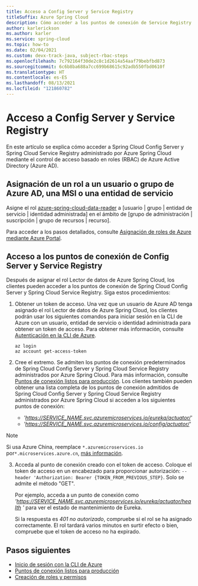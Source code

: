 ```yaml
---
title: Acceso a Config Server y Service Registry
titleSuffix: Azure Spring Cloud
description: Cómo acceder a los puntos de conexión de Service Registry y Config Server con el control de acceso basado en roles de Azure Active Directory.
author: karlerickson
ms.author: karler
ms.service: spring-cloud
ms.topic: how-to
ms.date: 02/04/2021
ms.custom: devx-track-java, subject-rbac-steps
ms.openlocfilehash: 7c792164f30de2c8c1d2614a54aaf79bebfbd873
ms.sourcegitcommit: 6c6b8ba688a7cc699b68615c92adb550fbd0610f
ms.translationtype: HT
ms.contentlocale: es-ES
ms.lasthandoff: 08/13/2021
ms.locfileid: "121860782"
---
```

# <a name="access-config-server-and-service-registry"></a>Acceso a Config Server y Service Registry

En este artículo se explica cómo acceder a Spring Cloud Config Server y Spring Cloud Service Registry administrado por Azure Spring Cloud mediante el control de acceso basado en roles (RBAC) de Azure Active Directory (Azure AD).

## <a name="assign-role-to-azure-ad-usergroup-msi-or-service-principal"></a>Asignación de un rol a un usuario o grupo de Azure AD, una MSI o una entidad de servicio

Asigne el rol [azure-spring-cloud-data-reader](../role-based-access-control/built-in-roles.md#azure-spring-cloud-data-reader) a [usuario | grupo | entidad de servicio | identidad administrada] en el ámbito de [grupo de administración | suscripción | grupo de recursos | recurso].

Para acceder a los pasos detallados, consulte [Asignación de roles de Azure mediante Azure Portal](../role-based-access-control/role-assignments-portal.md).

## <a name="access-config-server-and-service-registry-endpoints"></a>Acceso a los puntos de conexión de Config Server y Service Registry

Después de asignar el rol Lector de datos de Azure Spring Cloud, los clientes pueden acceder a los puntos de conexión de Spring Cloud Config Server y Spring Cloud Service Registry. Siga estos procedimientos:

1. Obtener un token de acceso. Una vez que un usuario de Azure AD tenga asignado el rol Lector de datos de Azure Spring Cloud, los clientes podrán usar los siguientes comandos para iniciar sesión en la CLI de Azure con un usuario, entidad de servicio o identidad administrada para obtener un token de acceso. Para obtener más información, consulte [Autenticación en la CLI de Azure](/cli/azure/authenticate-azure-cli).

    ```azurecli
    az login
    az account get-access-token
    ```

2. Cree el extremo. Se admiten los puntos de conexión predeterminados de Spring Cloud Config Server y Spring Cloud Service Registry administrados por Azure Spring Cloud. Para más información, consulte [Puntos de conexión listos para producción](https://docs.spring.io/spring-boot/docs/current/reference/htmlsingle/#production-ready-endpoints). Los clientes también pueden obtener una lista completa de los puntos de conexión admitidos de Spring Cloud Config Server y Spring Cloud Service Registry administrados por Azure Spring Cloud si acceden a los siguientes puntos de conexión:

    * *'https://SERVICE_NAME.svc.azuremicroservices.io/eureka/actuator/'*
    * *'https://SERVICE_NAME.svc.azuremicroservices.io/config/actuator/'*

>[!NOTE]
> Si usa Azure China, reemplace `*.azuremicroservices.io` por`*.microservices.azure.cn`, [más información](/azure/china/resources-developer-guide#check-endpoints-in-azure).

3. Acceda al punto de conexión creado con el token de acceso. Coloque el token de acceso en un encabezado para proporcionar autorización: `--header 'Authorization: Bearer {TOKEN_FROM_PREVIOUS_STEP}`.  Solo se admite el método "GET".

    Por ejemplo, acceda a un punto de conexión como *'https://SERVICE_NAME.svc.azuremicroservices.io/eureka/actuator/health '* para ver el estado de mantenimiento de Eureka.

    Si la respuesta es *401 no autorizado*, compruebe si el rol se ha asignado correctamente.  El rol tardará varios minutos en surtir efecto o bien, compruebe que el token de acceso no ha expirado.

## <a name="next-steps"></a>Pasos siguientes

* [Inicio de sesión con la CLI de Azure](/cli/azure/authenticate-azure-cli)
* [Puntos de conexión listos para producción](https://docs.spring.io/spring-boot/docs/current/reference/htmlsingle/#production-ready-endpoints)
* [Creación de roles y permisos](how-to-permissions.md)
